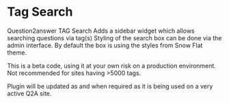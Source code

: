 # Tag Search
Question2answer TAG Search
Adds a sidebar widget which allows searching questions via tag(s)
Styling of the search box can be done via the admin interface. By default the box is using the styles from Snow Flat theme. 

This is a beta code, using it at your own risk on a production environment. Not recommended for sites having >5000 tags. 

Plugin will be updated as and when required as it is being used on a very active Q2A site. 
